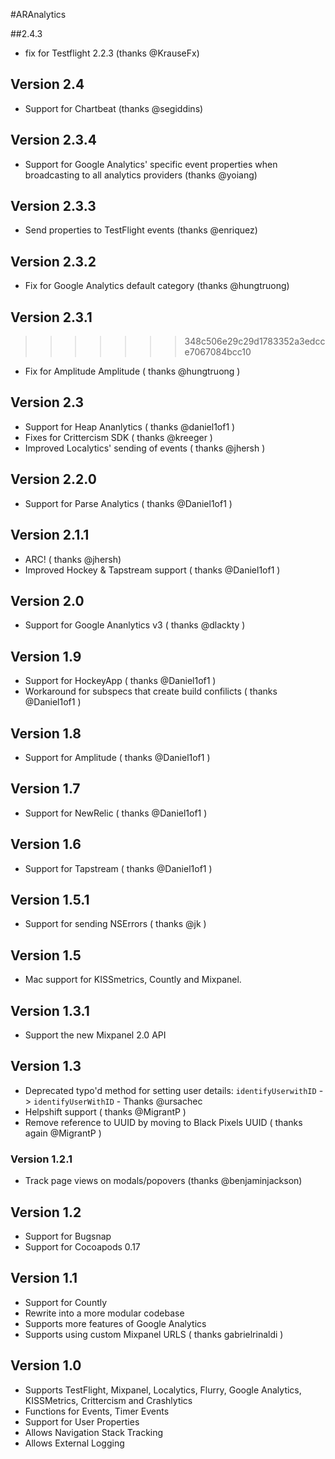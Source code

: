 #ARAnalytics

##2.4.3

* fix for Testflight 2.2.3 (thanks @KrauseFx)

## Version 2.4
* Support for Chartbeat (thanks @segiddins)

## Version 2.3.4
* Support for Google Analytics' specific event properties when broadcasting to all analytics providers (thanks @yoiang)

## Version 2.3.3
* Send properties to TestFlight events (thanks @enriquez)

## Version 2.3.2
* Fix for Google Analytics default category (thanks @hungtruong)

## Version 2.3.1
>>>>>>> 348c506e29c29d1783352a3edcce7067084bcc10
* Fix for Amplitude Amplitude ( thanks @hungtruong )

## Version 2.3
* Support for Heap Ananlytics ( thanks @daniel1of1 )
* Fixes for Crittercism SDK ( thanks @kreeger )
* Improved Localytics' sending of events ( thanks @jhersh )

## Version 2.2.0
* Support for Parse Analytics ( thanks @Daniel1of1 )

## Version 2.1.1
* ARC! ( thanks @jhersh)
* Improved Hockey & Tapstream support ( thanks @Daniel1of1 )

## Version 2.0
* Support for Google Ananlytics v3 ( thanks @dlackty )

## Version 1.9
* Support for HockeyApp ( thanks @Daniel1of1 )
* Workaround for subspecs that create build confilicts ( thanks @Daniel1of1 )

## Version 1.8
* Support for Amplitude ( thanks @Daniel1of1 )

## Version 1.7
* Support for NewRelic ( thanks @Daniel1of1 )

## Version 1.6
* Support for Tapstream ( thanks @Daniel1of1 )

## Version 1.5.1
* Support for sending NSErrors ( thanks @jk )

## Version 1.5
* Mac support for KISSmetrics, Countly and Mixpanel.

## Version 1.3.1
* Support the new Mixpanel 2.0 API

## Version 1.3
* Deprecated typo'd method for setting user details: `identifyUserwithID` -> `identifyUserWithID` - Thanks @ursachec
* Helpshift support ( thanks @MigrantP )
* Remove reference to UUID by moving to Black Pixels UUID ( thanks again @MigrantP )

### Version 1.2.1
* Track page views on modals/popovers (thanks @benjaminjackson)

## Version 1.2
* Support for Bugsnap
* Support for Cocoapods 0.17

## Version 1.1

* Support for Countly
* Rewrite into a more modular codebase
* Supports more features of Google Analytics 
* Supports using custom Mixpanel URLS ( thanks gabrielrinaldi )

## Version 1.0

* Supports TestFlight, Mixpanel, Localytics, Flurry, Google Analytics, KISSMetrics, Crittercism and Crashlytics
* Functions for Events, Timer Events
* Support for User Properties
* Allows Navigation Stack Tracking
* Allows External Logging
